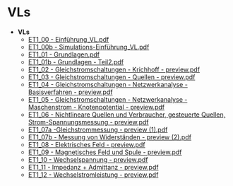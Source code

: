 # VLs

- __VLs__
   - [ET1\_00 \- Einführung\_VL.pdf](ET1_00%20-%20Einfu%CC%88hrung_VL.pdf)
   - [ET1\_00b \- Simulations\-Einführung\_VL.pdf](ET1_00b%20-%20Simulations-Einfu%CC%88hrung_VL.pdf)
   - [ET1\_01 \- Grundlagen.pdf](ET1_01%20-%20Grundlagen.pdf)
   - [ET1\_01b \- Grundlagen \- Teil2.pdf](ET1_01b%20-%20Grundlagen%20-%20Teil2.pdf)
   - [ET1\_02 \- Gleichstromschaltungen \- Krichhoff \- preview.pdf](ET1_02%20-%20Gleichstromschaltungen%20-%20Krichhoff%20-%20preview.pdf)
   - [ET1\_03 \- Gleichstromschaltungen \- Quellen \- preview.pdf](ET1_03%20-%20Gleichstromschaltungen%20-%20Quellen%20-%20preview.pdf)
   - [ET1\_04 \- Gleichstromschaltungen \- Netzwerkanalyse \- Basisverfahren \- preview.pdf](ET1_04%20-%20Gleichstromschaltungen%20-%20Netzwerkanalyse%20-%20Basisverfahren%20-%20preview.pdf)
   - [ET1\_05 \- Gleichstromschaltungen \- Netzwerkanalyse \- Maschenstrom \- Knotenpotential \- preview.pdf](ET1_05%20-%20Gleichstromschaltungen%20-%20Netzwerkanalyse%20-%20Maschenstrom%20-%20Knotenpotential%20-%20preview.pdf)
   - [ET1\_06 \- Nichtlineare Quellen und Verbraucher, gesteuerte Quellen, Strom\-Spannungsmessung \- preview.pdf](ET1_06%20-%20Nichtlineare%20Quellen%20und%20Verbraucher%2C%20gesteuerte%20Quellen%2C%20Strom-Spannungsmessung%20-%20preview.pdf)
   - [ET1\_07a \-Gleichstrommessung \- preview (1).pdf](ET1_07a%20-Gleichstrommessung%20-%20preview%20(1).pdf)
   - [ET1\_07b \- Messung von Widerständen \- preview (2).pdf](ET1_07b%20-%20Messung%20von%20Widersta%CC%88nden%20-%20preview%20(2).pdf)
   - [ET1\_08 \- Elektrisches Feld \- preview.pdf](ET1_08%20-%20Elektrisches%20Feld%20-%20preview.pdf)
   - [ET1\_09 \- Magnetisches Feld und Spule \- preview.pdf](ET1_09%20-%20Magnetisches%20Feld%20und%20Spule%20-%20preview.pdf)
   - [ET1\_10 \- Wechselspannung \- preview.pdf](ET1_10%20-%20Wechselspannung%20-%20preview.pdf)
   - [ET1\_11 \- Impedanz + Admittanz \- preview.pdf](ET1_11%20-%20Impedanz%20%2B%20Admittanz%20-%20preview.pdf)
   - [ET1\_12 \- Wechselstromleistung \- preview.pdf](ET1_12%20-%20Wechselstromleistung%20-%20preview.pdf)
